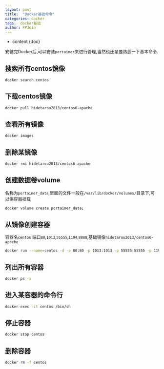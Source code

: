 ```yaml
---
layout: post
title:  "Docker基础命令"
categories: docker
tags:  docker基础
author: PPJoin
---
```


* content
{:toc}

安装完Docker后,可以安装`portainer`来进行管理,当然也还是要熟悉一下基本命令.

## 搜索所有centos镜像
```sh
docker search centos
```
## 下载centos镜像
```sh
docker pull hidetarou2013/centos6-apache
```
## 查看所有镜像
```sh
docker images
```




## 删除某镜像
```sh
docker rmi hidetarou2013/centos6-apache
```
## 创建数据卷volume
名称为`portainer_data`,里面的文件一般在`/var/lib/docker/volumes/`目录下,可以供容器挂载
```sh
docker volume create portainer_data;
```
## 从镜像创建容器
容器名`centos` 端口`80`,`1013`,`55555`,`1194`,`8888`,基础镜像`hidetarou2013/centos6-apache`
```sh
docker run --name=centos -d -p 80:80 -p 1013:1013 -p 55555:55555 -p 1194:1194 -p 8888:8888 hidetarou2013/centos6-apache
```
## 列出所有容器
```sh
docker ps -a
```
## 进入某容器的命令行
```sh
docker exec -it centos /bin/sh
```
## 停止容器
```sh
docker stop centos
```
## 删除容器
```sh
docker rm -f centos
```
